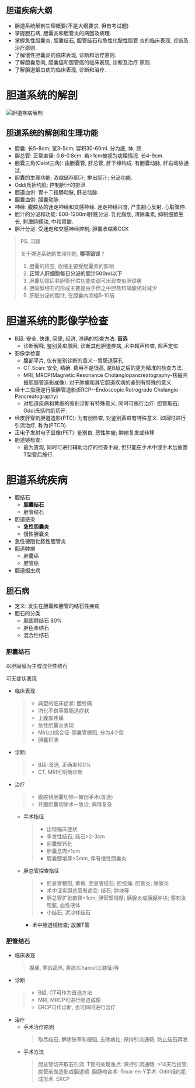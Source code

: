 
## 胆道疾病大纲

- 胆道系统解剖生理概要(不是大纲要求, 但有考试题)
- 掌握胆石病, 胆囊炎和胆管炎的病因及病理. 
- 掌握急性胆囊炎, 胆囊结石, 胆管结石和急性化脓性胆管
炎的临床表现, 诊断及治疗原则. 
- 了解慢性胆囊炎的临床表现, 诊断和治疗原则. 
- 了解胆囊息肉, 胆囊癌和胆管癌的临床表现, 诊断及治疗
原则. 
- 了解胆道蛔虫病的临床表现, 诊断和治疗. 

# 胆道系统的解剖

![胆道疾病解剖](https://public.dm.files.1drv.com/y4mu216WF0vLNbCXh502-Vw3WAJAA9W53nQ01RyjGw1u9o-3moN-uGvpphUHGn3IkhQ9OftKb2c5d2jxyDTVcDR_XEWO5B-pX7bnKzNyxpEy4SW7dDNHxeHTkHlKAc9Gx0QQAGMGi-nO5m_d6zdgNy9fMD4X0yT0ZdA8rFf1aG-Qb5xoOpyMgnxTJgjuax0osIs4MmngnCJX8bPnpzKNl9ghEWJOTpCdwnAxO5Hp8SMSMc?encodeFailures=1&width=1786&height=895)

## 胆道系统的解剖和生理功能

- 胆囊: 长5-8cm; 宽3-5cm; 容积30-60ml. 分为底, 体, 颈. 
- 胆总管: 正常直径: 0.6-0.8cm. 若>1cm被视为病理情况. 长4-9cm. 
- 胆囊三角(Calot三角): 由胆囊管, 肝总管, 肝下缘构成. 有胆囊动脉, 肝右动脉通过. 
- 胆囊的生理功能: 浓缩储存胆汁; 排出胆汁; 分泌功能. 
- Oddi氏括约肌: 控制胆汁的排泄. 
- 胆道血供: 胃十二指肠动脉, 肝总动脉. 
- 胆囊血供: 胆囊动脉. 
- 神经: 腹腔丛的迷走神经和交感神经. 迷走神经兴奋, 产生胆心反射, 心脏骤停. 
- 胆汁的分泌和功能: 800-1200ml肝脏分泌. 乳化脂肪, 清除毒素, 抑制细菌生长, 刺激肠蠕动, 中和胃酸. 
- 胆汁分泌: 受迷走和交感神经控制; 胆囊收缩素CCK

> PS. 习题
>
> 关于弹道系统的生理功能, **哪项错误** ?
>
> 1. 胆囊的排空, 收缩主要受胆囊素的影响
> 2. **正常人肝细胞每日分泌的胆汁500ml以下**
> 3. 胆囊切除后若胆管代偿功能失调可出现类似胆绞痛
> 4. 胆固醇结石的形成主要是由于但之中胆盐和磷酸相对减少
> 5. 肝脏分泌的胆汁, 在胆囊内浓缩5-10倍

# 胆道系统的影像学检查

- B超: 安全, 快速, 简便, 经济, 准确的检查方法. **首选**
  - 诊断解释, 鉴别黄疸原因, 诊断其他胆道疾病, 术中超声检查, 超声定位.
- 影像学检查
  - 腹部平片, 仅有鉴别诊断的意义--胃肠道穿孔. 
  - CT Scan: 安全, 精确. 费用不是很高, 是B超之后的更为精准的检查方法.
  - MRI, MRCP(Magnetic Resonance Cholangiopancreatography-核磁共振胆胰管造影成像): 对于肿瘤和其它胆道疾病的鉴别有特殊的意义. 
- 经十二指肠逆行胰胆管造影(ERCP--Endoscopic Retrograde Cholangio-Pancreatography)
  - 对胆道疾病和黄疸的鉴别诊断有特殊意义; 同时可施行治疗: 胆管取石; Oddi氏括约肌切开. 
- 经皮肝穿刺胆道造影(PTC): 为有创检查, 对鉴别黄疸有特殊意义. 如同时进行引流治疗, 称为(PTCD). 
- 正电子发射电子显像(PET): 鉴别良, 恶性肿瘤; 肿瘤复发或转移
- 胆道镜检查: 
  - 最为直观, 同时可进行辅助治疗的检查手段, 但只能在手术中或手术后放置T型管后施行. 

# 胆道系统疾病

- 胆结石
  - **胆囊结石**
  - 胆管结石
- 胆道感染
  - **急性胆囊炎**
  - 慢性胆囊炎
- 急性梗阻化脓性胆管炎
- 胆道肿瘤
  - 胆囊癌
  - 胆管癌
- 胆道蛔虫病

## 胆石病

- 定义: 发生在胆囊和胆管的结石性疾病
- 胆石的分类
  - 胆固醇结石 80%
  - 胆色素结石
  - 混合性结石

### 胆囊结石

以胆固醇为主或混合性结石

可无症状表现

- 临床表现: 
  > - 典型的临床症状: 胆绞痛
  > - 消化不良等胃肠道症状
  > - 上腹部疼痛
  > - 急性胆囊炎表现
  > - Mirizzi综合征-胆囊管梗阻, 分为4个型
  > - 胆囊积液
- 诊断: 
  > - B超-首选, 正确率100%
  > - CT, MRI可明确诊断
- 治疗
  > - 腹腔镜胆囊切除--微创手术(首选)
  > - 开腹胆囊切除术--急诊; 病情复杂
  - 手术指征
    > - 出现临床症状
    > - 多发性结石; 结石>2-3cm
    > - 胆囊壁钙化
    > - 胆囊息肉≥1cm
    > - 胆囊壁增厚>3mm, 伴有慢性胆囊炎
  - 胆总管探查指征
    > - 胆总管梗阻; 黄疸; 胆总管结石; 胆绞痛; 胆管炎; 胰腺炎
    > - 术中证实胆总管有病变: 结石; 肿块等
    > - 胆总管扩张直径>1cm; 胆管壁增厚; 胰腺炎或胰腺肿块; 穿刺发现脓, 血性液体
    > - 小结石; 泥沙样结石
    - 术中胆道镜检查; 放置T管

### 胆管结石

- 临床表现
  > 腹痛, 寒战高热, 黄疸(Charcot三联征)等
- 诊断
  > - B超, CT可作为首选方法
  > - MRI, MRCP可进行胆道成像
  > - ERCP可作诊断, 也可同时进行治疗
- 治疗
  - 手术治疗原则
    > 取尽结石; 解除狭窄和梗阻, 去除病灶; 保持引流通畅, 防止结石再发. 
  - 手术方法
    > 胆总管切开取石引流. T管的处理重点: 保持引流通畅; >14天后拔管; 拔管前做造影或胆道镜. 胆肠吻合术: Roux-en-Y手术. Oddi括约肌成形术. ERCP